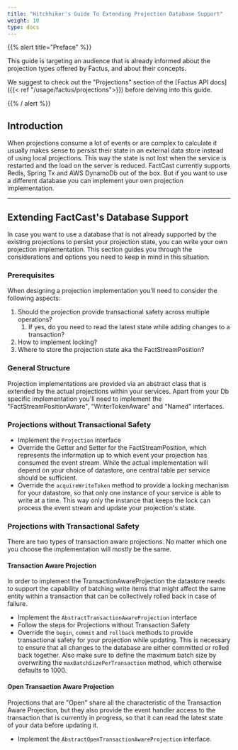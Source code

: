 ```yaml
---
title: "Hitchhiker's Guide To Extending Projection Database Support"
weight: 10
type: docs
---
```


{{% alert title="Preface" %}}

This guide is targeting an audience that is already informed about the projection types offered by Factus, and about
their concepts.

We suggest to check out the "Projections" section of the [Factus API docs]({{< ref "/usage/factus/projections">}})
before delving into this guide.

{{% / alert %}}

## Introduction

When projections consume a lot of events or are complex to calculate it usually makes sense to persist their state in an
external data store instead of using local projections. This way the state is not lost when the service is restarted and the load
on the server is reduced. FactCast currently supports Redis, Spring Tx and AWS DynamoDb out of the box. But if you want to use a
different database you can implement your own projection implementation.

---

## Extending FactCast's Database Support

In case you want to use a database that is not already supported by the existing projections to persist your
projection state, you can write your own projection implementation. This section guides you through the considerations
and options you need to keep in mind in this situation.

### Prerequisites

When designing a projection implementation you'll need to consider the following aspects:

1. Should the projection provide transactional safety across multiple operations?
   1. If yes, do you need to read the latest state while adding changes to a transaction?
2. How to implement locking?
3. Where to store the projection state aka the FactStreamPosition?

### General Structure

Projection implementations are provided via an abstract class that is extended by the actual projections within your
services. Apart from your Db specific implementation you'll need to implement the "FactStreamPositionAware",
"WriterTokenAware" and "Named" interfaces.

### Projections without Transactional Safety

- Implement the `Projection` interface
- Override the Getter and Setter for the FactStreamPosition, which represents the information up to which event your
  projection has consumed the event stream. While the actual implementation will depend on your choice of datastore,
  one central table per service should be sufficient.
- Override the `acquireWriteToken` method to provide a locking mechanism for your datastore, so that only one instance
  of your service is able to write at a time. This way only the instance that keeps the lock can process the event
  stream and update your projection's state.

### Projections with Transactional Safety

There are two types of transaction aware projections. No matter which one you choose the implementation will mostly be the
same.

#### Transaction Aware Projection

In order to implement the TransactionAwareProjection the datastore needs to support the capability of batching write
items that might affect the same entity within a transaction that can be collectively rolled back in case of failure.

- Implement the `AbstractTransactionAwareProjection` interface
- Follow the steps for Projections without Transaction Safety
- Override the `begin`, `commit` and `rollback` methods to provide transactional safety for your projection
  while updating. This is necessary to ensure that all changes to the database are either committed or rolled back
  together. Also make sure to define the maximum batch size by overwriting the `maxBatchSizePerTransaction` method,
  which otherwise defaults to 1000.

#### Open Transaction Aware Projection

Projections that are "Open" share all the characteristic of the Transaction Aware Projection, but they also provide the
event handler access to the transaction that is currently in progress, so that it can read the latest state of your data
before updating it.

- Implement the `AbstractOpenTransactionAwareProjection` interface.
